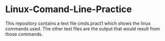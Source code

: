 # Linux-Comand-Line-Practice

This repository contains a text file cmds.pract1 which shows the linux commands used. The other text files are the output that would result from those commands.
